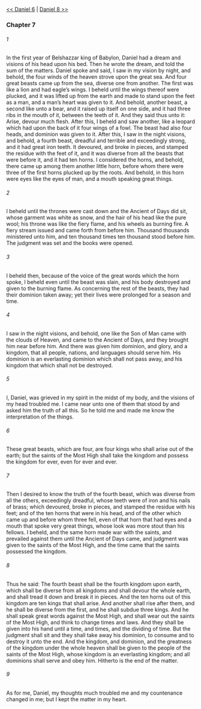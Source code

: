 [<< Daniel 6](Daniel%206.md)  |  [Daniel 8 >>](Daniel%208.md)

### Chapter 7
###### 1
In the first year of Belshazzar king of Babylon, Daniel had a dream and visions of his head upon his bed. Then he wrote the dream, and told the sum of the matters. Daniel spoke and said, I saw in my vision by night, and behold, the four winds of the heaven strove upon the great sea. And four great beasts came up from the sea, diverse one from another. The first was like a lion and had eagle’s wings. I beheld until the wings thereof were plucked, and it was lifted up from the earth and made to stand upon the feet as a man, and a man’s heart was given to it. And behold, another beast, a second like unto a bear, and it raised up itself on one side, and it had three ribs in the mouth of it, between the teeth of it. And they said thus unto it: Arise, devour much flesh. After this, I beheld and saw another, like a leopard which had upon the back of it four wings of a fowl. The beast had also four heads, and dominion was given to it. After this, I saw in the night visions, and behold, a fourth beast, dreadful and terrible and exceedingly strong, and it had great iron teeth. It devoured, and broke in pieces, and stamped the residue with the feet of it, and it was diverse from all the beasts that were before it, and it had ten horns. I considered the horns, and behold, there came up among them another little horn, before whom there were three of the first horns plucked up by the roots. And behold, in this horn were eyes like the eyes of man, and a mouth speaking great things.

###### 2
I beheld until the thrones were cast down and the Ancient of Days did sit, whose garment was white as snow, and the hair of his head like the pure wool; his throne was like the fiery flame, and his wheels as burning fire. A fiery stream issued and came forth from before him. Thousand thousands ministered unto him, and ten thousand times ten thousand stood before him. The judgment was set and the books were opened.

###### 3
I beheld then, because of the voice of the great words which the horn spoke, I beheld even until the beast was slain, and his body destroyed and given to the burning flame. As concerning the rest of the beasts, they had their dominion taken away; yet their lives were prolonged for a season and time.

###### 4
I saw in the night visions, and behold, one like the Son of Man came with the clouds of Heaven, and came to the Ancient of Days, and they brought him near before him. And there was given him dominion, and glory, and a kingdom, that all people, nations, and languages should serve him. His dominion is an everlasting dominion which shall not pass away, and his kingdom that which shall not be destroyed.

###### 5
I, Daniel, was grieved in my spirit in the midst of my body, and the visions of my head troubled me. I came near unto one of them that stood by and asked him the truth of all this. So he told me and made me know the interpretation of the things.

###### 6
These great beasts, which are four, are four kings who shall arise out of the earth; but the saints of the Most High shall take the kingdom and possess the kingdom for ever, even for ever and ever.

###### 7
Then I desired to know the truth of the fourth beast, which was diverse from all the others, exceedingly dreadful, whose teeth were of iron and his nails of brass; which devoured, broke in pieces, and stamped the residue with his feet; and of the ten horns that were in his head, and of the other which came up and before whom three fell, even of that horn that had eyes and a mouth that spoke very great things, whose look was more stout than his fellows. I beheld, and the same horn made war with the saints, and prevailed against them until the Ancient of Days came, and judgment was given to the saints of the Most High, and the time came that the saints possessed the kingdom.

###### 8
Thus he said: The fourth beast shall be the fourth kingdom upon earth, which shall be diverse from all kingdoms and shall devour the whole earth, and shall tread it down and break it in pieces. And the ten horns out of this kingdom are ten kings that shall arise. And another shall rise after them, and he shall be diverse from the first, and he shall subdue three kings. And he shall speak great words against the Most High, and shall wear out the saints of the Most High, and think to change times and laws. And they shall be given into his hand until a time, and times, and the dividing of time. But the judgment shall sit and they shall take away his dominion, to consume and to destroy it unto the end. And the kingdom, and dominion, and the greatness of the kingdom under the whole heaven shall be given to the people of the saints of the Most High, whose kingdom is an everlasting kingdom; and all dominions shall serve and obey him. Hitherto is the end of the matter.

###### 9
As for me, Daniel, my thoughts much troubled me and my countenance changed in me; but I kept the matter in my heart.